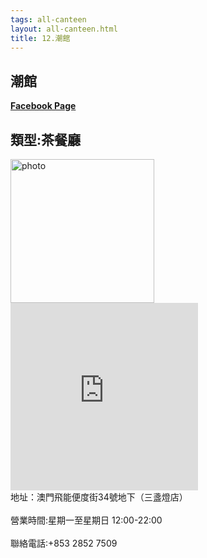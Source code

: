 ```yaml
---
tags: all-canteen
layout: all-canteen.html
title: 12.潮館
---
```



<h2>潮館</h2>
<a href='https://www.facebook.com/%E6%BD%AE%E9%A4%A8%E7%A7%98%E8%A3%BD%E7%BE%8E%E9%A3%9F-247779138979122/'><b>Facebook Page</b></a>
<h2>類型:茶餐廳</h2>
<img src="https://user-images.githubusercontent.com/70761288/113251783-760ae380-92f5-11eb-9834-6f74c3523baa.png" alt="photo" width="230" height="230">

<iframe src="https://www.google.com/maps/embed?pb=!1m14!1m8!1m3!1d923.4994263485881!2d113.5458828!3d22.2021935!3m2!1i1024!2i768!4f13.1!3m3!1m2!1s0x34017ae04d7a5cbb%3A0x75f7b8e6b7ae9b8d!2z5r6z6ZaA6aOb6IO95L6_5bqm6KGXMzTomZ_ovJ3og73lpKflu4jomZ_lnLDkuIs!5e0!3m2!1szh-TW!2s!4v1617258072348!5m2!1szh-TW!2s" width="300" height="300" style="border:0;" allowfullscreen="" loading="lazy"></iframe>
<br>地址：澳門飛能便度街34號地下（三盞燈店）</br>
<br>營業時間:星期一至星期日 12:00-22:00</br>
<br>聯絡電話:+853 2852 7509
</br>
